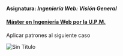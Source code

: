 #### Asignatura: *Ingeniería Web: Visión General*
#### [Máster en Ingeniería Web por la U.P.M.](http://miw.etsisi.upm.es)


Aplicar patrones al siguiente caso 

![Sin Titulo](./img/img1.jpg)